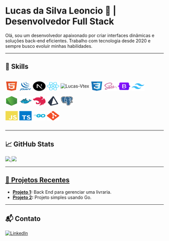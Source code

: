 # Lucas da Silva Leoncio 🚀 | Desenvolvedor Full Stack

Olá, sou um desenvolvedor apaixonado por criar interfaces dinâmicas e soluções back-end eficientes. Trabalho com tecnologia desde 2020 e sempre busco evoluir minhas habilidades.

---

## 🔧 Skills

<br />

<div>
    <img align="center" alt="Lucas-HTML" height="30" width="40" src="https://raw.githubusercontent.com/devicons/devicon/master/icons/html5/html5-original.svg" />
    <img align="center" alt="Lucas-JQuery" height="30" width="40" src="https://github.com/devicons/devicon/blob/master/icons/jquery/jquery-plain-wordmark.svg" />
    <img align="center" alt="Lucas-Nextjs" height="30" width="40" src="https://github.com/devicons/devicon/blob/master/icons/nextjs/nextjs-original.svg" />
    <img align="center" alt="Lucas-React" height="30" width="40" src="https://raw.githubusercontent.com/devicons/devicon/master/icons/react/react-original.svg" />
    <img align="center" alt="Lucas-Vtex" height="30" width="40" src="https://vtex.com/wp-content/themes/VTEXTheme/v2/images/base/vtex.svg" />
    <img align="center" alt="Lucas-CSS" height="30" width="40" src="https://raw.githubusercontent.com/devicons/devicon/master/icons/css3/css3-original.svg" />
    <img align="center" alt="Lucas-Sass" height="30" width="40" src="https://github.com/devicons/devicon/blob/master/icons/sass/sass-original.svg" />
    <img align="center" alt="Lucas-Bootstrap" height="30" width="40" src="https://github.com/devicons/devicon/blob/master/icons/bootstrap/bootstrap-original.svg" />
    <img align="center" alt="Lucas-Tailwindcss" height="30" width="40" src="https://github.com/devicons/devicon/blob/master/icons/tailwindcss/tailwindcss-original.svg" />
</div>

<br />

<div>
    <img align="center" alt="Lucas-Node" height="30" width="40" src="https://github.com/devicons/devicon/blob/master/icons/nodejs/nodejs-original.svg" />
    <img align="center" alt="Lucas-Docker" height="30" width="40" src="https://github.com/devicons/devicon/blob/master/icons/docker/docker-original.svg" />
    <img align="center" alt="Lucas-NestJs" height="30" width="40" src="https://github.com/devicons/devicon/blob/master/icons/nestjs/nestjs-original.svg" />
    <img align="center" alt="Lucas-Postgres" height="30" width="40" src="https://github.com/devicons/devicon/blob/master/icons/prisma/prisma-original.svg" />
    <img align="center" alt="Lucas-Postgres" height="30" width="40" src="https://github.com/devicons/devicon/blob/master/icons/postgresql/postgresql-original.svg" />
</div>

<br />

<div>
  <img align="center" alt="Lucas-Js" height="30" width="40" src="https://raw.githubusercontent.com/devicons/devicon/master/icons/javascript/javascript-plain.svg" />
  <img align="center" alt="Lucas-Ts" height="30" width="40" src="https://raw.githubusercontent.com/devicons/devicon/master/icons/typescript/typescript-plain.svg"/>
  <img align="center" alt="Lucas-Go" height="30" width="40" src="https://github.com/devicons/devicon/blob/master/icons/go/go-original-wordmark.svg" />
  <img align="center" alt="Lucas-Git" height="30" width="40" src="https://github.com/devicons/devicon/blob/master/icons/git/git-original.svg" />
</div>

<br />

---

## 📈 GitHub Stats

<div>
  <a href="https://github.com/lucasdksan">
  <img height="190em" src="https://github-readme-stats.vercel.app/api?username=lucasdksan&show_icons=true&theme=tokyonight&include_all_commits=true&count_private=true"/>
  <img height="190em" src="https://github-readme-stats.vercel.app/api/top-langs/?username=lucasdksan&layout=compact&langs_count=7&theme=tokyonight"/>
</div>

---

## 🌟 Projetos Recentes

- **[Projeto 1](https://github.com/lucasdksan/book-management):** Back End para gerenciar uma livraria.
- **[Projeto 2](https://github.com/lucasdksan/gopportunities):** Projeto simples usando Go.

---

## 📬 Contato

[![LinkedIn](https://img.shields.io/badge/-LinkedIn-blue?logo=linkedin)](https://www.linkedin.com/in/lucas-silva-464b45164/)
